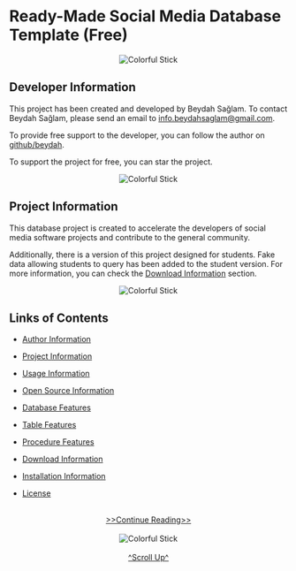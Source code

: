 # Ready-Made Social Media Database Template (Free)

<div style="text-align:center;">
    <img src="https://i.imgur.com/waxVImv.png" alt="Colorful Stick">
</div>

## Developer Information

This project has been created and developed by Beydah Sağlam. To contact Beydah Sağlam, please send an email to [info.beydahsaglam@gmail.com](mailto:info.beydahsaglam@gmail.com).

To provide free support to the developer, you can follow the author on <a href="https://github.com/beydah" target="blank">github/beydah</a>.

To support the project for free, you can star the project.

<div style="text-align:center;">
    <img src="https://i.imgur.com/waxVImv.png" alt="Colorful Stick">
</div>

## Project Information

This database project is created to accelerate the developers of social media software projects and contribute to the general community.

Additionally, there is a version of this project designed for students. Fake data allowing students to query has been added to the student version. For more information, you can check the [Download Information](https://github.com/beydah/Social-Media-Database-Template/blob/main/DOCUMENTS/INSTALLATION.md#download-information) section.

<div style="text-align:center;">
    <img src="https://i.imgur.com/waxVImv.png" alt="Colorful Stick">
</div>

## Links of Contents

- [Author Information](#developer-information)
- [Project Information](#project-information)

- [Usage Information](https://github.com/beydah/Social-Media-Database-Template/blob/main/DOCUMENTS/USAGE.md#usage-information)
- [Open Source Information](https://github.com/beydah/Social-Media-Database-Template/blob/main/DOCUMENTS/USAGE.md#open-source-information)

- [Database Features](https://github.com/beydah/Social-Media-Database-Template/blob/main/DOCUMENTS/FEATURES.md#database-features)
- [Table Features](https://github.com/beydah/Social-Media-Database-Template/blob/main/DOCUMENTS/FEATURES.md#table-features)
- [Procedure Features](https://github.com/beydah/Social-Media-Database-Template/blob/main/DOCUMENTS/FEATURES.md#procedure-features)

- [Download Information](https://github.com/beydah/Social-Media-Database-Template/blob/main/DOCUMENTS/INSTALLATION.md#download-information)
- [Installation Information](https://github.com/beydah/Social-Media-Database-Template/blob/main/DOCUMENTS/INSTALLATION.md#installation-information)

- <a href="https://github.com/beydah/Social-Media-Database-Template/blob/main/LICENSE" target="_blank">License</a>

</br>

<div style="text-align: center;">
  <a href="https://github.com/beydah/Social-Media-Database-Template/blob/main/DOCUMENTS/USAGE.md">
    >>Continue Reading>>
  </a>
</div>

</br>

<div style="text-align:center;">
    <img src="https://i.imgur.com/waxVImv.png" alt="Colorful Stick">
</div>

</br>

<div style="text-align: center;">
  <a href="#ready-made-social-media-database-template-free">
    ^Scroll Up^
  </a>
</div>
